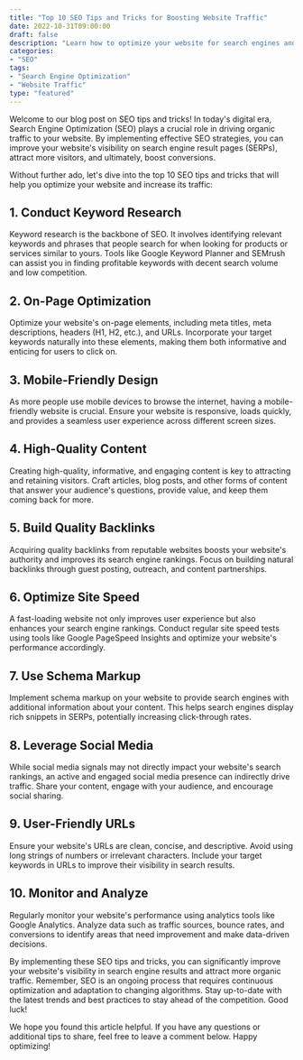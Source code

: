 ```yaml
--- 
title: "Top 10 SEO Tips and Tricks for Boosting Website Traffic" 
date: 2022-10-31T09:00:00 
draft: false 
description: "Learn how to optimize your website for search engines and increase organic traffic." 
categories: 
- "SEO" 
tags: 
- "Search Engine Optimization" 
- "Website Traffic" 
type: "featured" 
--- 
```


Welcome to our blog post on SEO tips and tricks! In today's digital era, Search Engine Optimization (SEO) plays a crucial role in driving organic traffic to your website. By implementing effective SEO strategies, you can improve your website's visibility on search engine result pages (SERPs), attract more visitors, and ultimately, boost conversions. 

Without further ado, let's dive into the top 10 SEO tips and tricks that will help you optimize your website and increase its traffic:

## 1. Conduct Keyword Research

Keyword research is the backbone of SEO. It involves identifying relevant keywords and phrases that people search for when looking for products or services similar to yours. Tools like Google Keyword Planner and SEMrush can assist you in finding profitable keywords with decent search volume and low competition.

## 2. On-Page Optimization

Optimize your website's on-page elements, including meta titles, meta descriptions, headers (H1, H2, etc.), and URLs. Incorporate your target keywords naturally into these elements, making them both informative and enticing for users to click on.

## 3. Mobile-Friendly Design

As more people use mobile devices to browse the internet, having a mobile-friendly website is crucial. Ensure your website is responsive, loads quickly, and provides a seamless user experience across different screen sizes.

## 4. High-Quality Content

Creating high-quality, informative, and engaging content is key to attracting and retaining visitors. Craft articles, blog posts, and other forms of content that answer your audience's questions, provide value, and keep them coming back for more.

## 5. Build Quality Backlinks

Acquiring quality backlinks from reputable websites boosts your website's authority and improves its search engine rankings. Focus on building natural backlinks through guest posting, outreach, and content partnerships.

## 6. Optimize Site Speed

A fast-loading website not only improves user experience but also enhances your search engine rankings. Conduct regular site speed tests using tools like Google PageSpeed Insights and optimize your website's performance accordingly.

## 7. Use Schema Markup

Implement schema markup on your website to provide search engines with additional information about your content. This helps search engines display rich snippets in SERPs, potentially increasing click-through rates.

## 8. Leverage Social Media

While social media signals may not directly impact your website's search rankings, an active and engaged social media presence can indirectly drive traffic. Share your content, engage with your audience, and encourage social sharing.

## 9. User-Friendly URLs

Ensure your website's URLs are clean, concise, and descriptive. Avoid using long strings of numbers or irrelevant characters. Include your target keywords in URLs to improve their visibility in search results.

## 10. Monitor and Analyze

Regularly monitor your website's performance using analytics tools like Google Analytics. Analyze data such as traffic sources, bounce rates, and conversions to identify areas that need improvement and make data-driven decisions.

By implementing these SEO tips and tricks, you can significantly improve your website's visibility in search engine results and attract more organic traffic. Remember, SEO is an ongoing process that requires continuous optimization and adaptation to changing algorithms. Stay up-to-date with the latest trends and best practices to stay ahead of the competition. Good luck!

We hope you found this article helpful. If you have any questions or additional tips to share, feel free to leave a comment below. Happy optimizing!

